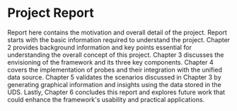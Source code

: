 # Project Report

Report here contains the motivation and overall detail of the project. Report starts with the basic information required to understand the project. Chapter 2 provides background information and key points essential for understanding the overall concept of this project. Chapter 3 discusses the envisioning of the framework and its three key components. Chapter 4 covers the implementation of probes and their integration with the unified data source. Chapter 5 validates the scenarios discussed in Chapter 3 by generating graphical information and insights using the data stored in the UDS. Lastly, Chapter 6 concludes this report and explores future work that could enhance the framework's usability and practical applications.
